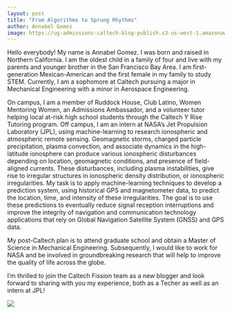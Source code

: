 ```yaml
---
layout: post
title: "From Algorithms to Sprung Rhythms" 
author: Annabel Gomez
image: https://ug-admissions-caltech-blog-publish.s3-us-west-1.amazonaws.com/images/2020/10/Annabel+/A2C2CD26-7AF2-4C94-A0D3-9295C937346B.jpeg 
---
```

Hello everybody! My name is Annabel Gomez. I was born and raised in Northern California. I am the oldest child in a family of four and live with my parents and younger brother in the San Francisco Bay Area. I am first-generation Mexican-American and the first female in my family to study STEM. Currently, I am a sophomore at Caltech pursuing a major in Mechanical Engineering with a minor in Aerospace Engineering. 

On campus, I am a member of Ruddock House, Club Latino, Women Mentoring Women, an Admissions Ambassador, and a volunteer tutor helping local at-risk high school students through the Caltech Y Rise Tutoring program. Off campus, I am an intern at NASA’s Jet Propulsion Laboratory (JPL), using machine-learning to research ionospheric and atmospheric remote sensing. Geomagnetic storms, charged particle precipitation, plasma convection, and associate dynamics in the high-latitude ionosphere can produce various ionospheric disturbances depending on location, geomagnetic conditions, and presence of field-aligned currents. These disturbances, including plasma instabilities, give rise to irregular structures in ionospheric density distribution, or ionospheric irregularities. My task is to apply machine-learning techniques to develop a prediction system, using historical GPS and magnetometer data, to predict the location, time, and intensity of these irregularities. The goal is to use these predictions to eventually reduce signal reception interruptions and improve the integrity of navigation and communication technology applications that rely on Global Navigation Satellite System (GNSS) and GPS data. 

My post-Caltech plan is to attend graduate school and obtain a Master of Science in Mechanical Engineering. Subsequently, I would like to work for NASA and be involved in groundbreaking research that will help to improve the quality of life across the globe.

I’m thrilled to join the Caltech Fission team as a new blogger and look forward to sharing with you my experience, both as a Techer as well as an intern at JPL!

![](https://ug-admissions-caltech-blog-publish.s3-us-west-1.amazonaws.com/images/2020/10/Annabel+/2B850710-7F41-4AF6-ACD8-58B7C313A9E2.jpeg)
